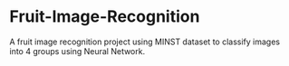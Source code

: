 # Fruit-Image-Recognition
A fruit image recognition project using MINST dataset to classify images into 4 groups using Neural Network.

